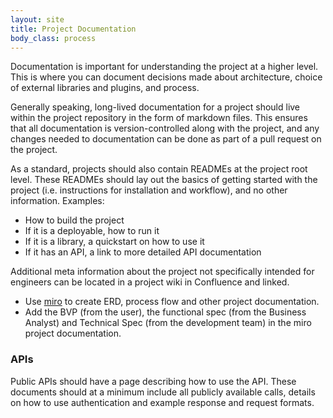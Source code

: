 ```yaml
---
layout: site
title: Project Documentation
body_class: process
---
```


Documentation is important for understanding the project at a higher level. This is where you can document decisions made about architecture, choice of external libraries and plugins, and process.

Generally speaking, long-lived documentation for a project should live within the project repository in the form of markdown files. This ensures that all documentation is version-controlled along with the project, and any changes needed to documentation can be done as part of a pull request on the project.

As a standard, projects should also contain READMEs at the project root level. These READMEs should lay out the basics of getting started with the project (i.e. instructions for installation and workflow), and no other information. Examples:

* How to build the project
* If it is a deployable, how to run it
* If it is a library, a quickstart on how to use it
* If it has an API, a link to more detailed API documentation

Additional meta information about the project not specifically intended for engineers can be located in a project wiki in Confluence and linked.

* Use [miro](https://miro.com/login/) to create ERD, process flow and other project documentation.
* Add the BVP (from the user), the functional spec (from the Business Analyst) and Technical Spec (from the development team) in the miro project documentation.

### APIs

Public APIs should have a page describing how to use the API. These documents should at a minimum include all publicly available calls, details on how to use authentication and example response and request formats.
